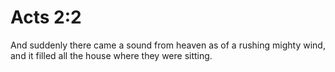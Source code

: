 # Acts 2:2

And suddenly there came a sound from heaven as of a rushing mighty wind, and it filled all the house where they were sitting.